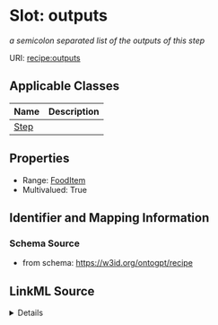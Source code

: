 # Slot: outputs
_a semicolon separated list of the outputs of this step_


URI: [recipe:outputs](http://w3id.org/ontogpt/recipe/outputs)



<!-- no inheritance hierarchy -->




## Applicable Classes

| Name | Description |
| --- | --- |
[Step](Step.md) | 






## Properties

* Range: [FoodItem](FoodItem.md)
* Multivalued: True








## Identifier and Mapping Information







### Schema Source


* from schema: https://w3id.org/ontogpt/recipe




## LinkML Source

<details>
```yaml
name: outputs
description: a semicolon separated list of the outputs of this step
from_schema: https://w3id.org/ontogpt/recipe
rank: 1000
multivalued: true
alias: outputs
owner: Step
domain_of:
- Step
range: FoodItem

```
</details>